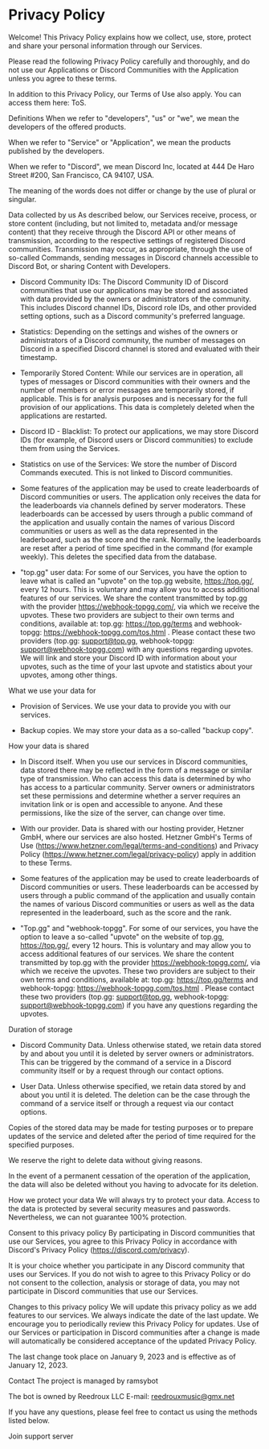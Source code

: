 # Privacy Policy


Welcome! This Privacy Policy explains how we collect, use, store, protect and share your personal information through our Services.

Please read the following Privacy Policy carefully and thoroughly, and do not use our Applications or Discord Communities with the Application unless you agree to these terms.

In addition to this Privacy Policy, our Terms of Use also apply. You can access them here: ToS.

Definitions
When we refer to "developers", "us" or "we", we mean the developers of the offered products.

When we refer to "Service" or "Application", we mean the products published by the developers.

When we refer to "Discord", we mean Discord Inc, located at 444 De Haro Street #200, San Francisco, CA 94107, USA.

The meaning of the words does not differ or change by the use of plural or singular.

Data collected by us
As described below, our Services receive, process, or store content (including, but not limited to, metadata and/or message content) that they receive through the Discord API or other means of transmission, according to the respective settings of registered Discord communities. Transmission may occur, as appropriate, through the use of so-called Commands, sending messages in Discord channels accessible to Discord Bot, or sharing Content with Developers.

- Discord Community IDs: The Discord Community ID of Discord communities that use our applications may be stored and associated with data provided by the owners or administrators of the community. This includes Discord channel IDs, Discord role IDs, and other provided setting options, such as a Discord community's preferred language.

- Statistics: Depending on the settings and wishes of the owners or administrators of a Discord community, the number of messages on Discord in a specified Discord channel is stored and evaluated with their timestamp.

- Temporarily Stored Content: While our services are in operation, all types of messages or Discord communities with their owners and the number of members or error messages are temporarily stored, if applicable. This is for analysis purposes and is necessary for the full provision of our applications. This data is completely deleted when the applications are restarted.

- Discord ID - Blacklist: To protect our applications, we may store Discord IDs (for example, of Discord users or Discord communities) to exclude them from using the Services. 

- Statistics on use of the Services: We store the number of Discord Commands executed. This is not linked to Discord communities.

- Some features of the application may be used to create leaderboards of Discord communities or users. The application only receives the data for the leaderboards via channels defined by server moderators. These leaderboards can be accessed by users through a public command of the application and usually contain the names of various Discord communities or users as well as the data represented in the leaderboard, such as the score and the rank. Normally, the leaderboards are reset after a period of time specified in the command (for example weekly). This deletes the specified data from the database.

- "top.gg" user data: For some of our Services, you have the option to leave what is called an "upvote" on the top.gg website, https://top.gg/, every 12 hours. This is voluntary and may allow you to access additional features of our services. We share the content transmitted by top.gg with the provider https://webhook-topgg.com/, via which we receive the upvotes. These two providers are subject to their own terms and conditions, available at: top.gg: https://top.gg/terms and webhook-topgg: https://webhook-topgg.com/tos.html . Please contact these two providers (top.gg: support@top.gg, webhook-topgg: support@webhook-topgg.com) with any questions regarding upvotes. We will link and store your Discord ID with information about your upvotes, such as the time of your last upvote and statistics about your upvotes, among other things. 

What we use your data for
- Provision of Services. We use your data to provide you with our services.

- Backup copies. We may store your data as a so-called "backup copy".

How your data is shared
- In Discord itself. When you use our services in Discord communities, data stored there may be reflected in the form of a message or similar type of transmission. Who can access this data is determined by who has access to a particular community. Server owners or administrators set these permissions and determine whether a server requires an invitation link or is open and accessible to anyone. And these permissions, like the size of the server, can change over time. 

- With our provider. Data is shared with our hosting provider, Hetzner GmbH, where our services are also hosted. Hetzner GmbH's Terms of Use (https://www.hetzner.com/legal/terms-and-conditions) and Privacy Policy (https://www.hetzner.com/legal/privacy-policy) apply in addition to these Terms.

- Some features of the application may be used to create leaderboards of Discord communities or users. These leaderboards can be accessed by users through a public command of the application and usually contain the names of various Discord communities or users as well as the data represented in the leaderboard, such as the score and the rank.

- "Top.gg" and "webhook-topgg". For some of our services, you have the option to leave a so-called "upvote" on the website of top.gg, https://top.gg/, every 12 hours. This is voluntary and may allow you to access additional features of our services. We share the content transmitted by top.gg with the provider https://webhook-topgg.com/, via which we receive the upvotes. These two providers are subject to their own terms and conditions, available at: top.gg: https://top.gg/terms and webhook-topgg: https://webhook-topgg.com/tos.html . Please contact these two providers (top.gg: support@top.gg, webhook-topgg: support@webhook-topgg.com) if you have any questions regarding the upvotes. 

Duration of storage
- Discord Community Data. Unless otherwise stated, we retain data stored by and about you until it is deleted by server owners or administrators. This can be triggered by the command of a service in a Discord community itself or by a request through our contact options.

- User Data. Unless otherwise specified, we retain data stored by and about you until it is deleted. The deletion can be the case through the command of a service itself or through a request via our contact options.



Copies of the stored data may be made for testing purposes or to prepare updates of the service and deleted after the period of time required for the specified purposes.

We reserve the right to delete data without giving reasons.

In the event of a permanent cessation of the operation of the application, the data will also be deleted without you having to advocate for its deletion.

How we protect your data
We will always try to protect your data. Access to the data is protected by several security measures and passwords. Nevertheless, we can not guarantee 100% protection.

Consent to this privacy policy
By participating in Discord communities that use our Services, you agree to this Privacy Policy in accordance with Discord's Privacy Policy (https://discord.com/privacy).

It is your choice whether you participate in any Discord community that uses our Services. If you do not wish to agree to this Privacy Policy or do not consent to the collection, analysis or storage of data, you may not participate in Discord communities that use our Services.

Changes to this privacy policy
We will update this privacy policy as we add features to our services. We always indicate the date of the last update. We encourage you to periodically review this Privacy Policy for updates. Use of our Services or participation in Discord communities after a change is made will automatically be considered acceptance of the updated Privacy Policy.

The last change took place on January 9, 2023 and is effective as of January 12, 2023.

Contact
The project is managed by ramsybot

The bot is owned by Reedroux LLC
E-mail: reedrouxmusic@gmx.net

If you have any questions, please feel free to contact us using the methods listed below.

Join support server

